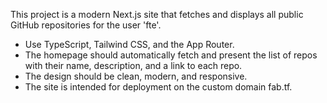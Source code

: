 <!-- Use this file to provide workspace-specific custom instructions to Copilot. For more details, visit https://code.visualstudio.com/docs/copilot/copilot-customization#_use-a-githubcopilotinstructionsmd-file -->

This project is a modern Next.js site that fetches and displays all public GitHub repositories for the user 'fte'.
- Use TypeScript, Tailwind CSS, and the App Router.
- The homepage should automatically fetch and present the list of repos with their name, description, and a link to each repo.
- The design should be clean, modern, and responsive.
- The site is intended for deployment on the custom domain fab.tf.
